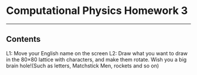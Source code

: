 # Computational Physics Homework 3
***
## Contents
L1: Move your English name on the screen
L2: Draw what you want to draw in the 80×80 lattice with characters, and make them rotate. Wish you a big brain hole!(Such as letters, Matchstick Men, rockets and so on)
